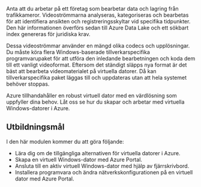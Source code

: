 Anta att du arbetar på ett företag som bearbetar data och lagring från trafikkameror. Videoströmmarna analyseras, kategoriseras och bearbetas för att identifiera ansikten och registreringsskyltar vid specifika tidpunkter. Den här informationen överförs sedan till Azure Data Lake och ett sökbart index genereras för juridiska krav.

Dessa videoströmmar använder en mängd olika codecs och upplösningar. Du måste köra flera Windows-baserade tillverkarspecifika programvarupaket för att utföra den inledande bearbetningen och koda dem till ett vanligt videoformat. Eftersom det ständigt släpps nya format är det bäst att bearbeta videomaterialet på virtuella datorer. Då kan tillverkarspecifika paket läggas till och uppdateras utan att hela systemet behöver stoppas.

Azure tillhandahåller en robust virtuell dator med en värdlösning som uppfyller dina behov. Låt oss se hur du skapar och arbetar med virtuella Windows-datorer i Azure.

## <a name="learning-objectives"></a>Utbildningsmål

I den här modulen kommer du att göra följande:

- Lära dig om de tillgängliga alternativen för virtuella datorer i Azure.
- Skapa en virtuell Windows-dator med Azure Portal.
- Ansluta till en aktiv virtuell Windows-dator med hjälp av fjärrskrivbord.
- Installera programvara och ändra nätverkskonfigurationen på en virtuell dator med Azure Portal.